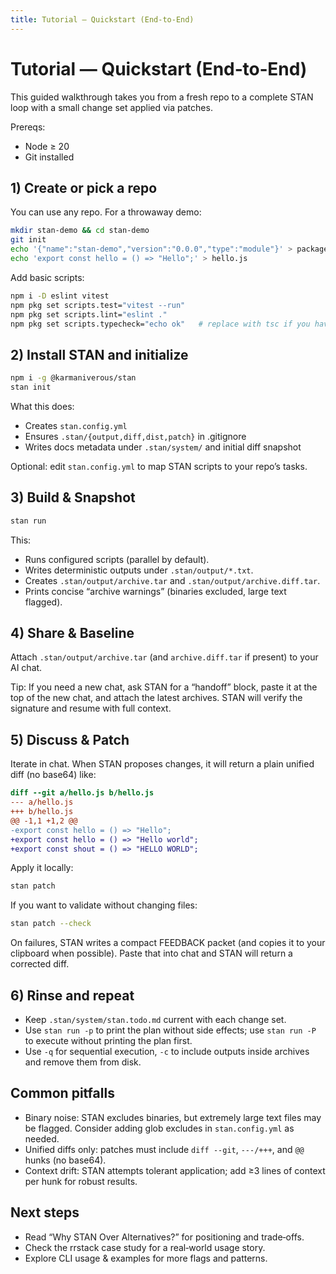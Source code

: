 ```yaml
---
title: Tutorial — Quickstart (End‑to‑End)
---
```


# Tutorial — Quickstart (End‑to‑End)

This guided walkthrough takes you from a fresh repo to a complete STAN loop with a small change set applied via patches.

Prereqs:

- Node ≥ 20
- Git installed

## 1) Create or pick a repo

You can use any repo. For a throwaway demo:

```bash
mkdir stan-demo && cd stan-demo
git init
echo '{"name":"stan-demo","version":"0.0.0","type":"module"}' > package.json
echo 'export const hello = () => "Hello";' > hello.js
```

Add basic scripts:

```bash
npm i -D eslint vitest
npm pkg set scripts.test="vitest --run"
npm pkg set scripts.lint="eslint ."
npm pkg set scripts.typecheck="echo ok"   # replace with tsc if you have TS
```

## 2) Install STAN and initialize

```bash
npm i -g @karmaniverous/stan
stan init
```

What this does:

- Creates `stan.config.yml`
- Ensures `.stan/{output,diff,dist,patch}` in .gitignore
- Writes docs metadata under `.stan/system/` and initial diff snapshot

Optional: edit `stan.config.yml` to map STAN scripts to your repo’s tasks.

## 3) Build & Snapshot

```bash
stan run
```

This:

- Runs configured scripts (parallel by default).
- Writes deterministic outputs under `.stan/output/*.txt`.
- Creates `.stan/output/archive.tar` and `.stan/output/archive.diff.tar`.
- Prints concise “archive warnings” (binaries excluded, large text flagged).

## 4) Share & Baseline

Attach `.stan/output/archive.tar` (and `archive.diff.tar` if present) to your AI chat.

Tip: If you need a new chat, ask STAN for a “handoff” block, paste it at the top of the new chat, and attach the latest archives. STAN will verify the signature and resume with full context.

## 5) Discuss & Patch

Iterate in chat. When STAN proposes changes, it will return a plain unified diff (no base64) like:

```diff
diff --git a/hello.js b/hello.js
--- a/hello.js
+++ b/hello.js
@@ -1,1 +1,2 @@
-export const hello = () => "Hello";
+export const hello = () => "Hello world";
+export const shout = () => "HELLO WORLD";
```

Apply it locally:

```bash
stan patch
```

If you want to validate without changing files:

```bash
stan patch --check
```

On failures, STAN writes a compact FEEDBACK packet (and copies it to your clipboard when possible). Paste that into chat and STAN will return a corrected diff.

## 6) Rinse and repeat

- Keep `.stan/system/stan.todo.md` current with each change set.
- Use `stan run -p` to print the plan without side effects; use `stan run -P` to execute without printing the plan first.
- Use `-q` for sequential execution, `-c` to include outputs inside archives and remove them from disk.

## Common pitfalls

- Binary noise: STAN excludes binaries, but extremely large text files may be flagged. Consider adding glob excludes in `stan.config.yml` as needed.
- Unified diffs only: patches must include `diff --git`, `---/+++`, and `@@` hunks (no base64).
- Context drift: STAN attempts tolerant application; add ≥3 lines of context per hunk for robust results.

## Next steps

- Read “Why STAN Over Alternatives?” for positioning and trade‑offs.
- Check the rrstack case study for a real‑world usage story.
- Explore CLI usage & examples for more flags and patterns.
